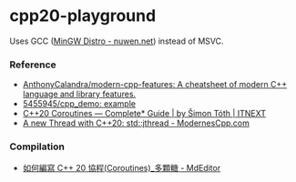 cpp20-playground
================
Uses GCC ([MinGW Distro - nuwen.net](https://nuwen.net/mingw.html)) instead of MSVC.

### Reference
- [AnthonyCalandra/modern-cpp-features: A cheatsheet of modern C++ language and library features.](https://github.com/AnthonyCalandra/modern-cpp-features)
- [5455945/cpp_demo: example](https://github.com/5455945/cpp_demo)
- [C++20 Coroutines — Complete* Guide | by Šimon Tóth | ITNEXT](https://itnext.io/c-20-coroutines-complete-guide-7c3fc08db89d)
- [A new Thread with C++20: std::jthread - ModernesCpp.com](https://www.modernescpp.com/index.php/a-new-thread-with-c-20-std-jthread)

### Compilation
- [如何編寫 C++ 20 協程(Coroutines)_多顆糖 - MdEditor](https://www.gushiciku.cn/pl/g0CZ/zh-tw)
